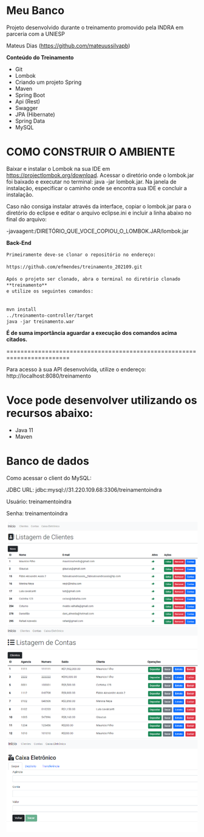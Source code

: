 # **Meu Banco**

Projeto desenvolvido durante o treinamento promovido pela INDRA em parceria com a UNIESP

Mateus Dias (https://github.com/mateuussilvapb)

**Conteúdo do Treinamento**

- Git
- Lombok
- Criando um projeto Spring
- Maven
- Spring Boot
- Api (Rest)
- Swagger
- JPA (Hibernate)
- Spring Data
- MySQL

# **COMO CONSTRUIR O AMBIENTE**

Baixar e instalar o Lombok na sua IDE em https://projectlombok.org/download.
Acessar o diretório onde o lombok.jar foi baixado e executar no terminal: java -jar lombok.jar.
Na janela de instalação, especificar o caminho onde se encontra sua IDE e concluir a instalação.

Caso não consiga instalar através da interface, copiar o lombok.jar para o diretório do eclipse e editar o arquivo eclipse.ini e incluir a linha abaixo no final do arquivo:

-javaagent:/DIRETÓRIO_QUE_VOCE_COPIOU_O_LOMBOK.JAR/lombok.jar

**Back-End**

    Primeiramente deve-se clonar o repositório no endereço:

    https://github.com/efmendes/treinamento_202109.git

    Após o projeto ser clonado, abra o terminal no diretório clonado **treinamento**
    e utilize os seguintes comandos:


    mvn install
    ../treinamento-controller/target
    java -jar treinamento.war

**É de suma importância aguardar a execução dos comandos acima citados.**

========================================================================

Para acesso à sua API desenvolvida, utilize o endereço: http://localhost:8080/treinamento

# Voce pode desenvolver utilizando os recursos abaixo:

- Java 11
- Maven

# Banco de dados

Como acessar o client do MySQL:

JDBC URL: jdbc:mysql://31.220.109.68:3306/treinamentoindra

Usuário: treinamentoindra

Senha: treinamentoindra

<img src="/1.png"/>
<img src="/2.png"/>
<img src="/3.png"/>
